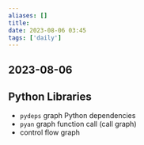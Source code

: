 ```yaml
---
aliases: []
title: 
date: 2023-08-06 03:45
tags: ['daily']
---
```


## 2023-08-06

## Python Libraries
- `pydeps` graph Python dependencies
- `pyan` graph function call (call graph)
- control flow graph